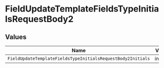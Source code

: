 # FieldUpdateTemplateFieldsTypeInitialsRequestBody2


## Values

| Name                                                        | Value                                                       |
| ----------------------------------------------------------- | ----------------------------------------------------------- |
| `FieldUpdateTemplateFieldsTypeInitialsRequestBody2Initials` | initials                                                    |